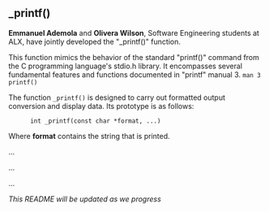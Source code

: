 ## _printf()

**Emmanuel Ademola** and **Olivera Wilson**, Software Engineering students at ALX, have jointly developed the "\_printf()" function. 

This function mimics the behavior of the standard "printf()" command from the C programming language's stdio.h library. It encompasses several fundamental features and functions documented in "printf" manual 3. `man 3 printf()`


The function `_printf()` is designed to carry out formatted output conversion and display data. Its prototype is as follows:
```
	  int _printf(const char *format, ...) 
```
Where **format** contains the string that is printed. 


...

...

...

*This README will be updated as we progress*
